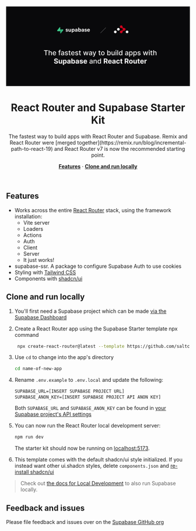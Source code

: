 ![App screenshot](public/screenshot.jpg)

<h1 align="center">React Router and Supabase Starter Kit</h1>

<p align="center">
 The fastest way to build apps with React Router and Supabase. Remix and React Router were [merged together](https://remix.run/blog/incremental-path-to-react-19) and React Router v7 is now the recommended starting point.
</p>

<p align="center">
  <a href="#features"><strong>Features</strong></a> ·
  <a href="#clone-and-run-locally"><strong>Clone and run locally</strong></a>
</p>
<br/>

## Features

- Works across the entire [React Router](https://reactrouter.com/) stack, using the framework installation:
  - Vite server
  - Loaders
  - Actions
  - Auth
  - Client
  - Server
  - It just works!
- supabase-ssr. A package to configure Supabase Auth to use cookies
- Styling with [Tailwind CSS](https://tailwindcss.com)
- Components with [shadcn/ui](https://ui.shadcn.com/)

## Clone and run locally

1. You'll first need a Supabase project which can be made [via the Supabase Dashboard](https://database.new)

2. Create a React Router app using the Supabase Starter template npx command

   ```bash
    npx create-react-router@latest --template https://github.com/saltcod/rr-v7
   ```

3. Use `cd` to change into the app's directory

   ```bash
   cd name-of-new-app
   ```

4. Rename `.env.example` to `.env.local` and update the following:

   ```
   SUPABASE_URL=[INSERT SUPABASE PROJECT URL]
   SUPABASE_ANON_KEY=[INSERT SUPABASE PROJECT API ANON KEY]
   ```

   Both `SUPABASE_URL` and `SUPABASE_ANON_KEY` can be found in [your Supabase project's API settings](https://app.supabase.com/project/_/settings/api)

5. You can now run the React Router local development server:

   ```bash
   npm run dev
   ```

   The starter kit should now be running on [localhost:5173](http://localhost:5173/).

6. This template comes with the default shadcn/ui style initialized. If you instead want other ui.shadcn styles, delete `components.json` and [re-install shadcn/ui](https://ui.shadcn.com/docs/installation/next)

> Check out [the docs for Local Development](https://supabase.com/docs/guides/getting-started/local-development) to also run Supabase locally.

## Feedback and issues

Please file feedback and issues over on the [Supabase GitHub org](https://github.com/supabase/supabase/issues/new/choose)
